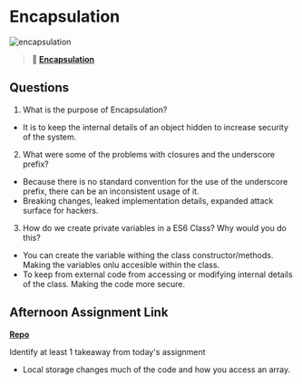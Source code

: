 # Encapsulation

![encapsulation](https://bcw.blob.core.windows.net/public/img/journals/5838157482080222)

> **📖 [Encapsulation](https://codeworksacademy.com/fs-student-guide/resources/wk3/02-Encapsulation)**

## Questions

1. What is the purpose of Encapsulation?
- It is to keep the internal details of an object hidden to increase security of the system. 

2. What were some of the problems with closures and the underscore prefix?
- Because there is no standard convention for the use of the underscore prefix, there can be an inconsistent usage of it.
- Breaking changes, leaked implementation details, expanded attack surface for hackers.

3. How do we create private variables in a ES6 Class? Why would you do this?
- You can create the variable withing the class constructor/methods. Making the variables onlu accesible within the class. 
- To keep from external code from accessing or modifying internal details of the class. Making the code more secure.

## Afternoon Assignment Link

**[Repo](https://github.com/josuehdz0/vendr)**

Identify at least 1 takeaway from today's assignment
- Local storage changes much of the code and how you access an array.